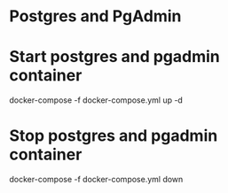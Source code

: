 # Postgres and PgAdmin

# Start postgres and pgadmin container
docker-compose -f docker-compose.yml up -d

# Stop postgres and pgadmin container
docker-compose -f docker-compose.yml down